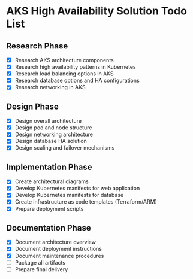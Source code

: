 # AKS High Availability Solution Todo List

## Research Phase
- [x] Research AKS architecture components
- [x] Research high availability patterns in Kubernetes
- [x] Research load balancing options in AKS
- [x] Research database options and HA configurations
- [x] Research networking in AKS

## Design Phase
- [x] Design overall architecture
- [x] Design pod and node structure
- [x] Design networking architecture
- [x] Design database HA solution
- [x] Design scaling and failover mechanisms

## Implementation Phase
- [x] Create architectural diagrams
- [x] Develop Kubernetes manifests for web application
- [x] Develop Kubernetes manifests for database
- [x] Create infrastructure as code templates (Terraform/ARM)
- [x] Prepare deployment scripts

## Documentation Phase
- [x] Document architecture overview
- [x] Document deployment instructions
- [x] Document maintenance procedures
- [ ] Package all artifacts
- [ ] Prepare final delivery
